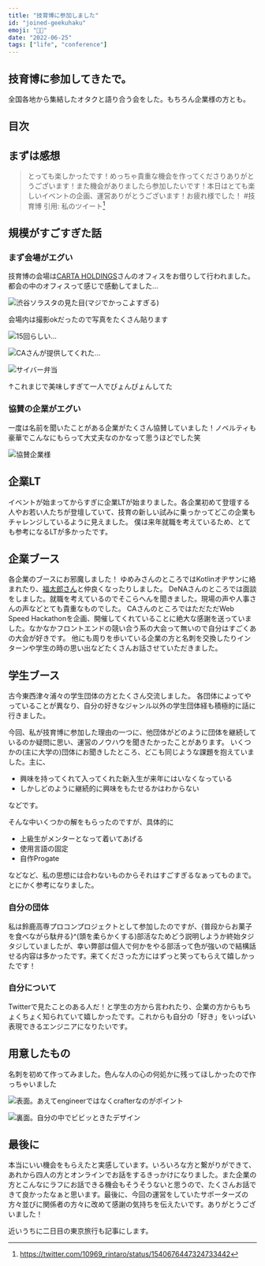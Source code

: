 ```yaml
---
title: "技育博に参加しました"
id: "joined-geekuhaku"
emoji: "🧑‍💻"
date: "2022-06-25"
tags: ["life", "conference"]
---
```


## 技育博に参加してきたで。

全国各地から集結したオタクと語り合う会をした。もちろん企業様の方とも。

## 目次

## まずは感想

> とっても楽しかったです！めっちゃ貴重な機会を作ってくださりありがとうございます！また機会がありましたら参加したいです！本日はとても楽しいイベントの企画、運営ありがとうございます！お疲れ様でした！  #技育博
> 引用: 私のツイート[^1]

## 規模がすごすぎた話

### まず会場がエグい

技育博の会場は[CARTA HOLDINGS](https://cartaholdings.co.jp/)さんのオフィスをお借りして行われました。都会の中のオフィスって感じで感動してました...

![渋谷ソラスタの見た目(マジでかっこよすぎる)](https://res.cloudinary.com/re-taro/image/upload/q_60/f_auto/v1656519621/posts/joined-geekhaku/geek1_pzwies.jpg)

会場内は撮影okだったので写真をたくさん貼ります

![15回らしい...](https://res.cloudinary.com/re-taro/image/upload/q_60/f_auto/v1656519621/posts/joined-geekhaku/geek2_g528xe.jpg)

![CAさんが提供してくれた...](https://res.cloudinary.com/re-taro/image/upload/q_60/f_auto/v1656519621/posts/joined-geekhaku/geek3_ics7to.jpg)

![サイバー弁当](https://res.cloudinary.com/re-taro/image/upload/q_60/f_auto/v1656519621/posts/joined-geekhaku/geek4_c3yw6j.jpg)

↑これまじで美味しすぎて一人でぴょんぴょんしてた

### 協賛の企業がエグい

一度は名前を聞いたことがある企業がたくさん協賛していました！ノベルティも豪華でこんなにもらって大丈夫なのかなって思うほどでした笑

![協賛企業様](https://res.cloudinary.com/re-taro/image/upload/q_60/f_auto/v1656513375/posts/joined-geekhaku/sponsor_qkrvcc.png)

## 企業LT

イベントが始まってからすぎに企業LTが始まりました。各企業初めて登壇する人やお若い人たちが登壇していて、技育の新しい試みに乗っかってどこの企業もチャレンジしているように見えました。
僕は来年就職を考えているため、とても参考になるLTが多かったです。

## 企業ブース

各企業のブースにお邪魔しました！
ゆめみさんのところではKotlinオヂサンに絡まれたり、[福太郎さん](https://twitter.com/fukutaro_yumemi)と仲良くなったりしました。
DeNAさんのところでは面談をしました。就職を考えているのでそこらへんを聞きました。現場の声や人事さんの声などとても貴重なものでした。
CAさんのところではただただWeb Speed Hackathonを企画、開催してくれていることに絶大な感謝を送っていました。なかなかフロントエンドの競い合う系の大会って無いので自分はすごくあの大会が好きです。
他にも周りを歩いている企業の方と名刺を交換したりインターンや学生の時の思い出などたくさんお話させていただきました。

## 学生ブース

古今東西津々浦々の学生団体の方とたくさん交流しました。
各団体によってやっていることが異なり、自分の好きなジャンル以外の学生団体経も積極的に話に行きました。

今回、私が技育博に参加した理由の一つに、他団体がどのように団体を継続しているのか疑問に思い、運営のノウハウを聞きたかったことがあります。
いくつかの(主に大学の)団体にお聞きしたところ、どこも同じような課題を抱えていました。主に、

- 興味を持ってくれて入ってくれた新入生が来年にはいなくなっている
-  しかしどのように継続的に興味をもたせるかはわからない

などです。

そんな中いくつかの解をもらったのですが、具体的に

- 上級生がメンターとなって着いてあげる
- 使用言語の固定
- 自作Progate

などなど、私の思想には合わないものからそれはすごすぎるなぁってものまで。とにかく参考になりました。

### 自分の団体

私は鈴鹿高専プロコンプロジェクトとして参加したのですが、{普段からお菓子を食べながら駄弁る}^(頭を柔らかくする)部活なためどう説明しようか終始タジタジしていましたが、幸い弊部は個人で何かをやる部活って色が強いので結構話せる内容は多かったです。来てくださった方にはずっと笑ってもらえて嬉しかったです！

### 自分について

Twitterで見たことのある人だ！と学生の方から言われたり、企業の方からもちょくちょく知られていて嬉しかったです。これからも自分の「好き」をいっぱい表現できるエンジニアになりたいです。

## 用意したもの

名刺を初めて作ってみました。色んな人の心の何処かに残ってほしかったので作っちゃいました

![表面。あえてengineerではなくcrafterなのがポイント](https://res.cloudinary.com/re-taro/image/upload/q_60/f_auto/v1656517640/posts/joined-geekhaku/name_card_front_w9myd2.png)

![裏面。自分の中でビビッときたデザイン](https://res.cloudinary.com/re-taro/image/upload/q_60/f_auto/v1656517640/posts/joined-geekhaku/name_card_back_wbogfp.png)

## 最後に

本当にいい機会をもらえたと実感しています。いろいろな方と繋がりができて、あれから四人の方とオンラインでお話をするきっかけになりました。また企業の方とこんなにラフにお話できる機会もそうそうないと思うので、たくさんお話できて良かったなぁと思います。最後に、今回の運営をしていたサポーターズの方々並びに関係者の方々に改めて感謝の気持ちを伝えたいです。ありがとうございました！

近いうちに二日目の東京旅行も記事にします。

[^1]: https://twitter.com/10969_rintaro/status/1540676447324733442